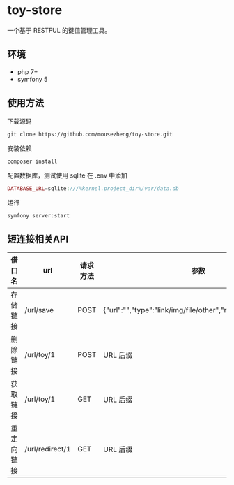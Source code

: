 # toy-store

一个基于 RESTFUL 的键值管理工具。

## 环境

- php 7+
- symfony 5

## 使用方法

下载源码

```shell
git clone https://github.com/mousezheng/toy-store.git
```

安装依赖

```shell
composer install
```

配置数据库，测试使用 sqlite 在 .env 中添加

```php
DATABASE_URL=sqlite:///%kernel.project_dir%/var/data.db
```

运行

```shell
symfony server:start
```

## 短连接相关API

| 借口名|url | 请求方法 | 参数|
|--|--|--|--|
|存储链接|/url/save |POST |{"url":"","type":"link/img/file/other","redirect":"301/302"}|
|删除链接|/url/toy/1|POST|URL 后缀|
|获取链接|/url/toy/1|GET|URL 后缀|
|重定向链接|/url/redirect/1|GET|URL 后缀|
